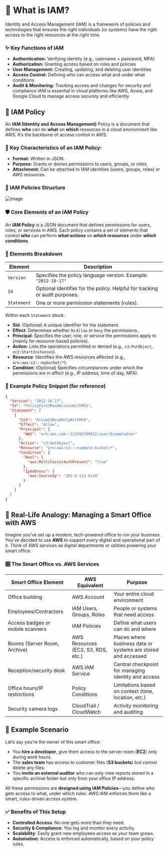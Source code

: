 # 🔐 What is IAM?
Identity and Access Management (IAM) is a framework of policies and technologies that ensures the right individuals (or systems) have the right access to the right resources at the right time.
### ✨ Key Functions of IAM
* **Authentication:** Verifying identity (e.g., username + password, MFA)
* **Authorization:** Granting access based on roles and policies
* **User Management:** Creating, updating, and deleting user identities
* **Access Control:** Defining who can access what and under what conditions
* **Audit & Monitoring:** Tracking access and changes for security and compliance
IAM is essential in cloud platforms like AWS, Azure, and Google Cloud to manage access securely and efficiently

## 📝 IAM Policy
An **IAM (Identity and Access Management)** Policy is a document that defines **who** can do **what** on **which** resources in a cloud environment like AWS. It’s the backbone of access control in AWS.
### 🧾 Key Characteristics of an IAM Policy:
* **Format:** Written in JSON.
* **Purpose:** Grants or denies permissions to users, groups, or roles.
* **Attachment:** Can be attached to IAM identities (users, groups, roles) or AWS resources.


### 🧱 IAM Policies Structure
![image](https://github.com/user-attachments/assets/bfc93d82-5447-4224-b2a9-f26546a89c82)
### 🛡️ Core Elements of an IAM Policy
An **IAM Policy** is a JSON document that defines permissions for users, roles, or services in AWS. Each policy contains a set of elements that control ***who*** can perform ***what actions*** on ***which resources*** under ***which conditions***.

### 🧩 Elements Breakdown

| Element     | Description                                                                 |
|-------------|-----------------------------------------------------------------------------|
| `Version`   | Specifies the policy language version. Example: `"2012-10-17"`              |
| `Id`        | Optional identifier for the policy. Helpful for tracking or audit purposes. |
| `Statement` | One or more permission statements (rules).                                  |

Within each `Statement` block:

- **Sid**: (Optional) A unique identifier for the statement.
- **Effect**: Determines whether to `Allow` or `Deny` the permissions.
- **Principal**: Specifies the user, role, or service the permissions apply to (mainly for resource-based policies).
- **Action**: Lists the operations permitted or denied (e.g., `s3:PutObject`, `ec2:StartInstances`).
- **Resource**: Identifies the AWS resources affected (e.g., `arn:aws:s3:::mybucket/*`).
- **Condition**: (Optional) Specifies circumstances under which the permissions are in effect (e.g., IP address, time of day, MFA).

### 📌 Example Policy Snippet (for reference)

```json
{
  "Version": "2012-10-17",
  "Id": "PolicyForS3ReadAccessWithMFA",
  "Statement": [
    {
      "Sid": "AllowS3ReadOnlyWithMFA",
      "Effect": "Allow",
      "Principal": {
        "AWS": "arn:aws:iam::123456789012:user/ExampleUser"
      },
      "Action": "s3:GetObject",
      "Resource": "arn:aws:s3:::example-bucket/*",
      "Condition": {
        "Bool": {
          "aws:MultiFactorAuthPresent": "true"
        },
        "IpAddress": {
          "aws:SourceIp": "203.0.113.0/24"
        }
      }
    }
  ]
}

```

## 🏢 Real-Life Analogy: Managing a Smart Office with AWS

Imagine you've set up a modern, tech-powered office to run your business. You’ve decided to use **AWS** to support every digital and operational part of it. Think of AWS services as digital departments or utilities powering your smart office.
### 🎛️ The Smart Office vs. AWS Services

| Smart Office Element             | AWS Equivalent                          | Purpose                                                             |
|----------------------------------|------------------------------------------|---------------------------------------------------------------------|
| Office building                  | AWS Account                              | Your entire cloud environment                                       |
| Employees/Contractors            | IAM Users, Groups, Roles                 | People or systems that need access                                  |
| Access badges or mobile scanners | IAM Policies                             | Define what users can do and where                                  |
| Rooms (Server Room, Archive)     | AWS Resources (EC2, S3, RDS, etc.)       | Places where business data or systems are stored and accessed       |
| Reception/security desk          | AWS IAM Service                          | Central checkpoint for managing identity and access                 |
| Office hours/IP restrictions     | Policy Conditions                        | Limitations based on context (time, location, etc.)                 |
| Security camera logs             | CloudTrail / CloudWatch                  | Activity monitoring and auditing                                    |

## 📘 Example Scenario

Let’s say you're the owner of this smart office:
- You **hire a developer**, give them access to the server room (**EC2**) only during work hours.
- The **sales team** has access to customer files (**S3 buckets**) but *cannot* delete any files.
- You **invite an external auditor** who can only view reports stored in a specific archive folder but only from your office IP address.

All these permissions are **designed using IAM Policies**—you define who gets access to what, under which rules. AWS IAM enforces them like a smart, rules-driven access system.

### ✅ Benefits of This Setup

- **Controlled Access**: No one gets more than they need.
- **Security & Compliance**: You log and monitor every activity.
- **Scalability**: Easily grant new employees access as your team grows.
- **Automation**: Access is enforced automatically, based on your policy rules.

